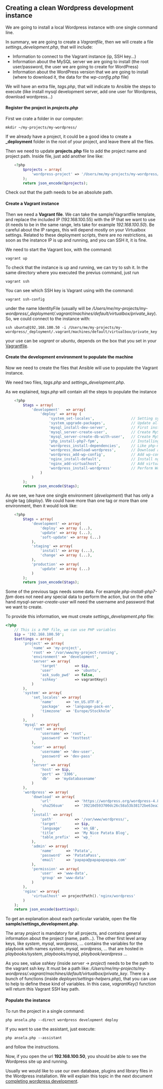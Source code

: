 ## Creating a clean Wordpress development instance

We are going to install a local Wordpress instance with one single command line.

In summary, we are going to create a *Vagrantfile*, then we will create a file *settings_development.php*, that will include:

+ Information to connect to the Vagrant instance (ip, SSH key...)
+ Information about the MySQL server we are going to install (the root user/password, the user we are going to create for WordPress)
+ Information about the WordPress version that we are going to install (where to download it, the data for the *wp-config.php* file)

We will have an extra file, *tags.php*, that will indicate to Ansible the steps to execute (like install mysql development server, add one user for Wordpress, download wordpress...)

#### Register the project in *projects.php*

First we crate a folder in our computer:
```
mkdir ~/my-projects/my-wordpress/
```
If we already have a project, it could be a good idea to create a **_deployment** folder in the root of your project, and leave there all the files.

Then we need to update **projects.php** file to add the project name and project path. Inside file, just add another line like:
```php
	<?php 
		$projects = array(
			'wordpress-project' => '/Users/me/my-projects/my-wordpress/'
		);
		return json_encode($projects);
```
Check out that the path needs to be an absolute path.

#### Create a Vagrant instance

Then we need a **Vagrant file**. We can take the sample/Vagrantfile template, and replace the included IP (192.168.100.55) with the IP that we want to use (it needs to be in the same range, lets take for example *192.168.100.50*). Be careful about the IP ranges, this will depend mostly on your Virtualbox settings. Related to these deployment scripts, there are no restrictions, as soon as the instance IP is up and running, and you can SSH it, it is fine.

We need to start the Vagrant box, with the command:
```
vagrant up
```

To check that the instance is up and running, we can try to ssh it. In the same directory where you executed the previus command, just run 
```
vagrant ssh
```
You can see which SSH key is Vagrant using with the command:
```
vagrant ssh-config
```
under the name IdentityFile (usually will be */Users/me/my-projects/my-wordpress/_deployment/.vagrant/machines/default/virtualbox/private_key*). So, we could connect to the instance with:
```
ssh ubuntu@192.168.100.50 -i /Users/me/my-projects/my-wordpress/_deployment/.vagrant/machines/default/virtualbox/private_key
```
your use can be *vagrant* or *ubuntu*, depends on the box that you set in your [Vagrantfile](sample/Vagrantfile).

#### Create the development environment to populate the machine

Now we need to create the files that Ansible will use to populate the Vagrant instance.

We need two files, *tags.php* and *settings_development.php*.

As we explained, *tags.php* will contain all the steps to populate the instance
```php
	<?php 
		$tags = array(
			'development'	=> array(
				'deploy' => array (
					'system_set-locales',                 // Setting system locales
					'system_upgrade-packages',            // Update all pacakges to latest version
					'mysql_install-dev-server',           // First install the dev mysql server
					'mysql_server-create-user',           // Create MySQL user that Wordpress will use
					'mysql_server-create-db-with-user',   // Create MySQL table with previous user
					'php_install-php7-fpm',               // Installing PHP FPM (for Nginx)
					'wordpress_install-dependencies',     // Like php-mysql...
					'wordpress_download-wordpress',       // Download and unzip Wordpress
					'wordpress_add-wp-config',            // Add wp-config.php file
					'nginx_install-default',              // Install nginx
					'nginx_add-virtualhost',              // Add virtualhost
					'wordpress_install-wordpress'         // Perform Wordpress frontend installation
				)
			)
		);
		return json_encode($tags);
```
As we see, we have one single environment (*development*) that has only a single tag (*deploy*).
We could have more than one tag or more than one environment, then it would look like:
```php
	<?php 
		$tags = array(
			'development' => array(
				'deploy' => array (...),
				'update' => array (...),
				'soft-update' => array (...)
			),
			'staging' => array(
				'install' => array (...),
				'change' => array (...),
			),
			'production' => array(
				'update' => array (...)
			)
		);
		return json_encode($tags);
```

Some of the previous tags needs some data. For example *php-install-php7-fpm* does not need any special data to perform the action, but on the othe hand *mysql-server-create-user* will need the username and password that we want to create.

To provide this information, we must create *settings_development.php* file:
```php
<?php 
	// This is a PHP file, we can use PHP variables
	$ip = '192.168.100.50';
	$settings = array(
		'project' => array(
			'name' => 'my-project',
			'root' => '/var/www/my-project-running',
			'environment' => 'development',
			'server' => array(
				'target'		=> $ip,
				'user'			=> 'ubuntu',
				'ask_sudo_pwd' 	=> false,
				'sshkey' 		=> vagrantKey()
			)
		),
		'system' => array(
			'set_locales' => array(
				'name'		=> 'en_US.UTF-8',
				'package' 	=> 'language-pack-en',
				'timezone'	=> 'Europe/Stockholm'
			)
		),
		'mysql' => array(
			'root' => array(
				'username' => 'root',
				'password' => 'testtest'
			),
			'user' => array(
				'username' => 'dev-user',
				'password' => 'dev-pass'
			),
			'server' => array(
				'host' => $ip,
				'port' => '3306',
				'db'   => 'mydatabasename'
			)
		),
		'wordpress' => array(
			'download' => array(
				'url' 			=> 'https://wordpress.org/wordpress-4.8.tar.gz',
				'sha256sum' 	=> '39210d593700dc26c58a53b38172be63ea3da67020d80bb2cf34b396b732dd4d'
			),
			'install' => array(
				'path' 			=> '/var/www/wordpress/',
				'target' 		=> $ip,
				'language' 		=> 'en_GB',
				'title' 		=> 'My Nice Patata Blog',
				'table_prefix' 	=> 'wp_'
			),
			'admin' => array(
				'name' 		=> 'Patata',
				'password' 	=> 'PatataPass',
				'email' 	=> 'papapa@papapapapapa.com'
			),
			'permission' => array(
				'user' 	=> 'www-data',
				'group' => 'www-data'
			)
		),
		'nginx' => array(
			'virtualhost' => projectPath().'nginx/wordpress'
		)
	);
	return json_encode($settings);
```
To get an explanation about each particular variable, open the file **sample/settings_development.php**.

The array *project* is mandatory for all projects, and contains general information about the project (name, path...). The other first level array keys, like *system*, *mysql*, *wordpress*, ... contains the variables for the playbook with names *system*, *mysql*, *wordpress*, ... that are hosted in *playbooks/system*, *playbooks/mysql*, *playbook/wordpress* ...

As you see, value *sshkey* (inside *server* -> *project*) needs to be the path to the vagrant ssh key. It must be a path like: */Users/me/my-projects/my-wordpress/.vagrant/machines/default/virtualbox/private_key*. There is a bunch of functions (inside *deployer/settings-helpers.php*), that you can use to help to define these kind of variables. In this case, *vagrantKey()* function will return this Vagrant SSH key path.

#### Populate the instance
To run the project in a single command:
```
php ansela.php --direct wordpress development deploy
```

If you want to use the assistant, just execute:
```
php ansela.php --assistant
```
and follow the instructions.

Now, if you open the url **192.168.100.50**, you should be able to see the Wordpress site up and running.

Usually we would like to use our own database, plugins and library files in the Wordpress installation. We will explain this topic in the next document [completing wordpress development](2_Completing_wordpress_development_environment.md).
